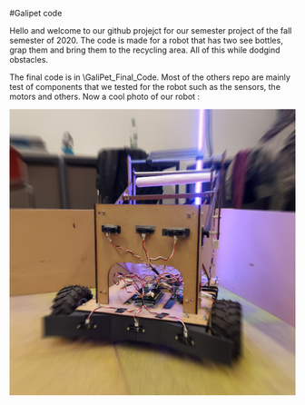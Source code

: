 #Galipet code

Hello and welcome to our github projejct for our semester project of the fall semester of 2020.
The code is made for a robot that has two see bottles, grap them and bring them to the recycling area. All of this while dodgind obstacles.

The final code is in \GaliPet_Final_Code.
Most of the others repo are mainly test of components that we tested for the robot such as the sensors, the motors and others. 
Now a cool photo of our robot :


![Screenshot](PhotoOfRobot.jpg)
